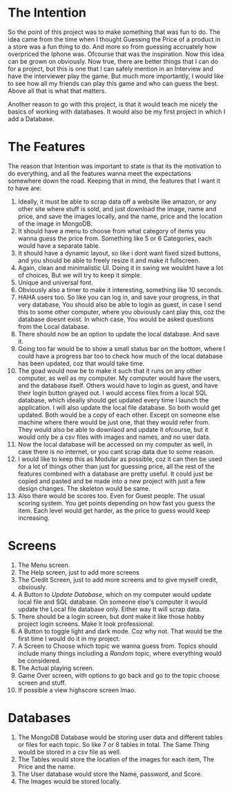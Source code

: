 # The Intention

So the point of this project was to make something that was fun to do. The idea came from the time when I thought Guessing the Price of a product in a store was a fun thing to do. And more so from guessing accruately how overpriced the Iphone was. Ofcourse that was the inspiration. Now this idea can be grown on obviously. Now true, there are better things that I can do for a project, but this is one that I can safely mention in an Interview and have the interviewer play the game. But much more importantly, I would like to see how all my friends can play this game and who can guess the best. Above all that is what that matters. 

Another reason to go with this project, is that it would teach me nicely the basics of working with databases. It would also be my first project in which I add a Database. 

# The Features

The reason that Intention was important to state is that its the motivation to do everything, and all the features wanna meet the expectations somewhere down the road. Keeping that in mind, the features that I want it to have are: 

1. Ideally, it must be able to scrap data off a website like amazon, or any other site where stuff is sold, and just download the image, name and price, and save the images locally, and the name, price and the location of the image in MongoDB. 
2. It should have a menu to choose from what category of items you wanna guess the price from. Something like 5 or 6 Categories, each would have a separate table. 
3. It should have a dynamic layout, so like i dont want fixed sized buttons, and you should be able to freely resize it and make it fullscreen. 
4. Again, clean and minimalistic UI. Doing it in swing we wouldnt have a lot of choices, But we will try to keep it simple. 
5. Unique and universal font.
6. Obviously also a timer to make it interesting, something like 10 seconds. 
7. HAHA users too. So like you can log in, and save your progress, in that very database, You should also be able to login as guest, in case I send this to some other computer, where you obviously cant play this, coz the database doesnt exist. In which case, You would be asked questions from the Local database.
8. There should now be an option to update the local database. And save it. 
9. Going too far would be to show a small status bar on the bottom, where I could have a progress bar too to check how much of the local database has been updated, coz that would take time. 
10. The goad would now be to make it such that it runs on any other computer, as well as my computer. My computer would have the users, and the database itself. Others would have to login as guest, and have their login button grayed out. I would access files from a local SQL database, which ideally should get updated every time I launch the application. I will also update the local file database. So both would get updated. Both would be a copy of each other. Except on someone else machine where there would be just one, that they would refer from. They would also be able to downlaod and update it ofcourse, but it would only be a csv files with images and names, and no user data.
11. Now the local database will be accessed on my computer as well, in case there is no internet, or you cant scrap data due to some reason.
12. I would like to keep this as Modular as possible, coz it can then be used for a lot of things other than just for guessing price, all the rest of the features combined with a database are pretty useful. It could just be copied and pasted and be made into a new project with just a few design changes. The skeleton would be same.
13. Also there would be scores too. Even for Guest people. The usual scoring system. You get points depending on how fast you guess the item. Each level would get harder, as the price to guess would keep increasing. 

# Screens

1. The Menu screen. 
2. The Help screen, just to add more screens
3. The Credit Screen, just to add more screens and to give myself credit, obviously. 
4. A Button to _Update Database_, which on my computer would update local file and SQL database. On someone else's computer it would update the Local file database only. Either way It will scrap data. 
5. There should be a login screen, but dont make it like those hobby project login screens. Make it look professional. 
6. A Button to toggle light and dark mode. Coz why not. That would be the first time I would do it in my project. 
7. A Screen to Choose which topic we wanna guess from. Topics should include many things including a _Random_ topic, where everything would be considered. 
8. The Actual playing screen. 
9. Game Over screen, with options to go back and go to the topic choose screen and stuff. 
10. If possible a view highscore screen lmao. 

# Databases

1. The MongoDB Database would be storing user data and different tables or files for each topic. So like 7 or 8 tables in total. The Same Thing would be stored in a csv file as well.
2. The Tables would store the location of the images for each item, The Price and the name. 
3. The User database would store the Name, password, and Score. 
4. The Images would be stored locally. 


